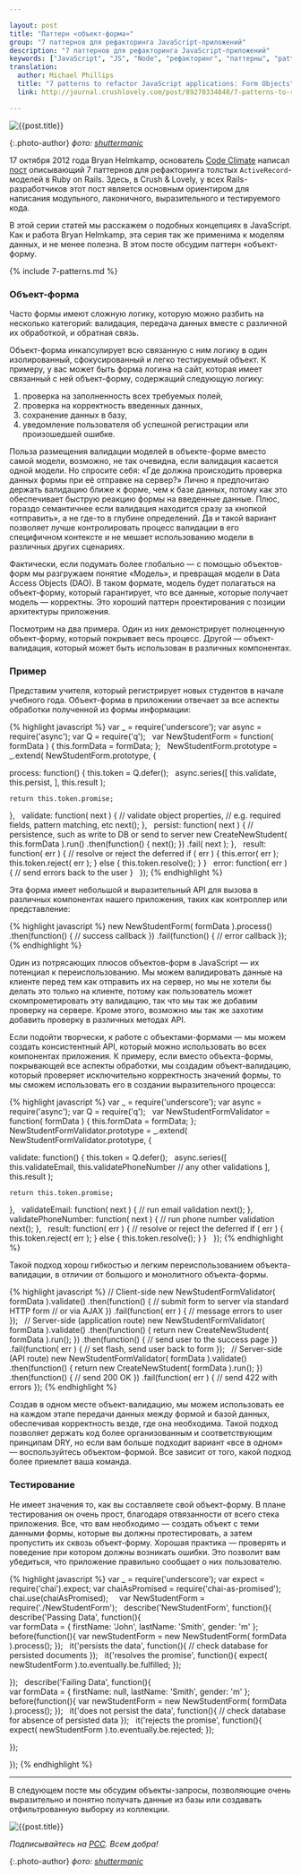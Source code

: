 ```yaml
---

layout: post
title: "Паттерн «объект-форма»"
group: "7 паттернов для рефакторинга JavaScript-приложений"
description: "7 паттернов для рефакторинга JavaScript-приложений"
keywords: ["JavaScript", "JS", "Node", "рефакторинг", "паттерны", "patterns", "crushlovely"]
translation:
  author: Michael Phillips
  title: "7 patterns to refactor JavaScript applications: Form Objects"
  link: http://journal.crushlovely.com/post/89270334848/7-patterns-to-refactor-javascript-applications-form

---
```


![{{post.title}}](/assets/articles-assets/footer/l/l-5.jpg)

{:.photo-author}
_фото: [shuttermanic](https://www.flickr.com/photos/shuttermanic/)_

17 октября 2012 года Bryan Helmkamp, основатель [Code Climate][1] написал
[пост][2] описывающий 7 паттернов для рефакторинга толстых `ActiveRecord`-моделей
в Ruby on Rails. Здесь, в Crush & Lovely, у всех Rails-разработчиков этот пост
является основным ориентиром для написания модульного, лаконичного, выразительного
и тестируемого кода.

В этой серии статей мы расскажем о подобных концепциях в JavaScript. Как и работа
Bryan Helmkamp, эта серия так же применима к моделям данных, и не менее полезна.
В этом посте обсудим паттерн «объект-форму.

[1]: https://codeclimate.com/
[2]: http://blog.codeclimate.com/blog/2012/10/17/7-ways-to-decompose-fat-activerecord-models/

{% include 7-patterns.md %}

### Объект-форма

Часто формы имеют сложную логику, которую можно разбить на несколько категорий: валидация, передача данных вместе с различной их обработкой, и обратная связь.

Объект-форма инкапсулирует всю связанную с ним логику в один изолированный, сфокусированный и легко тестируемый объект.  К примеру, у вас может быть
форма логина на сайт, которая имеет связанный с ней  объект-форму, содержащий следующую логику:

1. проверка на заполненность всех требуемых полей,
2. проверка на корректность введенных данных,
3. сохранение данных в базу,
4. уведомление пользователя об успешной регистрации или произошедшей ошибке.

Польза размещения валидации моделей в объекте-форме вместо самой модели, возможно, не так очевидна, если валидация касается одной модели. Но спросите себя: «Где должна происходить проверка данных формы при её отправке на сервер?» Лично я предпочитаю держать валидацию ближе к форме, чем к базе данных, потому как это обеспечивает быструю реакцию формы на введенные данные. Плюс, гораздо семантичнее если валидация находится сразу за кнопкой «отправить», а не где-то в глубине определений. Да и такой вариант позволяет лучше контролировать процесс валидации в его специфичном контексте и не мешает использованию модели в различных других сценариях.

Фактически, если подумать более глобально — с помощью объектов-форм мы разгружаем понятие «Модель», и превращая модели в Data Access Objects (DAO). В таком формате, модель будет полагаться на объект-форму, который гарантирует, что все данные, которые получает модель — корректны. Это хороший паттерн проектирования с позиции архитектуры приложения.

Посмотрим на два примера. Один из них демонстрирует полноценную объект-форму, который покрывает весь процесс. Другой — объект-валидация, который может быть использован в различных компонентах.

### Пример

Представим учителя, который регистрирует новых студентов в начале учебного года. Объект-форма в приложении отвечает за все аспекты обработки полученной из формы информации:

{% highlight javascript %}
var _ = require('underscore');
var async = require('async');
var Q = require('q');
 
var NewStudentForm = function( formData ) {
  this.formData = formData;
};
 
NewStudentForm.prototype = _.extend( NewStudentForm.prototype, {

  process: function() {
    this.token = Q.defer();
 
    async.series([
      this.validate,
      this.persist,
    ], this.result );

    return this.token.promise;
  },
 
  validate: function( next ) {
    // validate object properties,
    // e.g. required fields, pattern matching, etc
    next();
  },
 
  persist: function( next ) {
    // persistence, such as write to DB or send to server
    new CreateNewStudent( this.formData ).run()
      .then(function() {
        next();
      })
      .fail( next );
  },
 
  result: function( err ) {
    // resolve or reject the deferred
    if ( err ) {
      this.error( err );
      this.token.reject( err );
    } else {
      this.token.resolve();
    }
  }
 
  error: function( err ) {
    // send errors back to the user
  }
 
});
{% endhighlight %}

Эта форма имеет небольшой и выразительный API для вызова в различных компонентах нашего приложения, таких как контроллер или представление:

{% highlight javascript %}
new NewStudentForm( formData ).process()
  .then(function() {
    // success callback
  })
  .fail(function() {
    // error callback
  });
{% endhighlight %}

Один из потрясающих плюсов объектов-форм в JavaScript — их потенциал к переиспользованию. Мы можем валидировать данные на клиенте перед тем как отправить их на сервер, но мы не хотели бы делать это только на клиенте, потому как пользователь может скомпрометировать эту валидацию, так что мы так же добавим проверку на сервере. Кроме этого, возможно мы так же захотим добавить проверку в различных методах API.

Если подойти творчески, к работе с объектами-формами — мы можем создать консистентный API, который можно использовать во всех компонентах приложения. К примеру, если вместо объекта-формы, покрывающей все аспекты обработки, мы создадим объект-валидацию, который проверяет исключительно корректность значений формы, то мы сможем использовать его в создании выразительного процесса:

{% highlight javascript %}
var _ = require('underscore');
var async = require('async');
var Q = require('q');
 
var NewStudentFormValidator = function( formData ) {
  this.formData = formData;
};
 
NewStudentFormValidator.prototype = _.extend( NewStudentFormValidator.prototype, {

  validate: function() {
    this.token = Q.defer();
 
    async.series([
      this.validateEmail,
      this.validatePhoneNumber
      // any other validations
    ], this.result );

    return this.token.promise;
  },
 
  validateEmail: function( next ) {
    // run email validation
    next();
  },
 
  validatePhoneNumber: function( next ) {
    // run phone number validation
    next();
  },
 
  result: function( err ) {
    // resolve or reject the deferred
    if ( err ) {
      this.token.reject( err );
    } else {
      this.token.resolve();
    }
  }
 
});
{% endhighlight %}

Такой подход хорош гибкостью и легким переиспользованием объекта-валидации, в отличии от большого и монолитного объекта-формы.

{% highlight javascript %}
// Client-side
new NewStudentFormValidator( formData ).validate()
  .then(function() {
    // submit form to server via standard HTTP form
    // or via AJAX
  })
  .fail(function( err ) {
    // message errors to user
  });
 
// Server-side (application route)
new NewStudentFormValidator( formData ).validate()
  .then(function() {
    return new CreateNewStudent( formData ).run();
  })
  .then(function() {
    // send user to the success page
  })
  .fail(function( err ) {
    // set flash, send user back to form
  });
 
// Server-side (API route)
new NewStudentFormValidator( formData ).validate()
  .then(function() {
    return new CreateNewStudent( formData ).run();
  })
  .then(function() {
    // send 200 OK
  })
  .fail(function( err ) {
    // send 422 with errors
  });
{% endhighlight %}

Создав в одном месте объект-валидацию, мы можем использовать ее на каждом этапе передачи данных между формой и базой данных, обеспечивая корректность везде, где она необходима. Такой подход позволяет держать код более организованным и соответствующим принципам DRY, но если вам больше подходит вариант «все в одном» —  воспользуйтесь  объектом-формой. Все зависит от того, какой подход более приемлет ваша команда.

### Тестирование

Не имеет значения то, как вы составляете свой объект-форму. В плане тестирования он очень прост, благодаря отвязанности от всего стека приложения. Все, что вам необходимо — создать объект с теми данными формы, которые вы должны протестировать, а затем пропустить их сквозь объект-форму. Хорошая практика — проверять и поведение при котором должны возникать ошибки. Это позволит вам убедиться, что приложение правильно сообщает о них пользователю.

{% highlight javascript %}
var _ = require('underscore');
var expect = require('chai').expect;
var chaiAsPromised = require('chai-as-promised');
chai.use(chaiAsPromised);
 
 
var NewStudentForm = require('./NewStudentForm');
 
describe('NewStudentForm', function(){
 
  describe('Passing Data', function(){  
    var formData = {
      firstName: 'John',
      lastName: 'Smith',
      gender: 'm'
    };
 
    before(function(){
      var newStudentForm = new NewStudentForm( formData ).process();
    });
 
    it('persists the data', function(){
      // check database for persisted documents
    });
 
    it('resolves the promise', function(){
      expect( newStudentForm ).to.eventually.be.fulfilled;
    });

  });
 
  describe('Failing Data', function(){  
    var formData = {
      firstName: null,
      lastName: 'Smith',
      gender: 'm'
    };
 
    before(function(){
      var newStudentForm = new NewStudentForm( formData ).process();
    });
 
    it('does not persist the data', function(){
      // check database for absence of persisted data
    });
 
    it('rejects the promise', function(){
      expect( newStudentForm ).to.eventually.be.rejected;
    });

  });

});
{% endhighlight %}

* * * * *

В следующем посте мы обсудим объекты-запросы, позволяющие очень выразительно и понятно получать данные из базы или создавать отфильтрованную выборку из коллекции.

![{{post.title}}](/assets/articles-assets/footer/l/l-6.jpg)

_Подписывайтесь на [РСС](http://feeds.feedburner.com/anton-shuvalov/FJHar).
Всем добра!_

{:.photo-author}
_фото: [shuttermanic](https://www.flickr.com/photos/shuttermanic/)_
